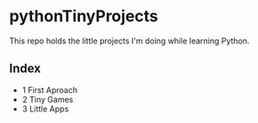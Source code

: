 # pythonTinyProjects

This repo holds the little projects I'm doing while learning Python. 

## Index

   - 1 First Aproach
   - 2 Tiny Games
   - 3 Little Apps